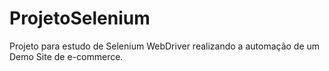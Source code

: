 # ProjetoSelenium

Projeto para estudo de Selenium WebDriver realizando a automação de um Demo Site de e-commerce.
